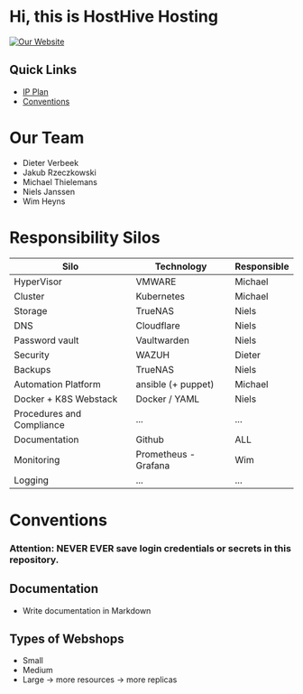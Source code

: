 # Hi, this is HostHive Hosting

[![Our Website](https://img.shields.io/static/v1?label=Our&message=Website&color=blue)](http://172.24.1.81:30080)

## Quick Links
- [IP Plan](IPplan/ip.md)
- [Conventions](#conventions)

# Our Team

- Dieter Verbeek
- Jakub Rzeczkowski
- Michael Thielemans
- Niels Janssen
- Wim Heyns

# Responsibility Silos

| **Silo**               | **Technology**           | **Responsible**  |
|------------------------|--------------------------|-----------|
| HyperVisor             | VMWARE                   | Michael   |
| Cluster                | Kubernetes               | Michael   |
| Storage                | TrueNAS                  | Niels     |
| DNS                    | Cloudflare               | Niels     |
| Password vault         | Vaultwarden              | Niels     |
| Security               | WAZUH                    | Dieter    |
| Backups                | TrueNAS                  | Niels     |
| Automation Platform    | ansible (+ puppet)       | Michael   |
| Docker + K8S Webstack  | Docker / YAML            | Niels     |
| Procedures and Compliance | ...                   | ...       |
| Documentation          | Github                   | ALL       | 
| Monitoring             | Prometheus - Grafana     | Wim       |
| Logging                | ...                      | ...       | 

# Conventions

### **Attention: NEVER EVER save login credentials or secrets in this repository.**

## Documentation
- Write documentation in Markdown

## Types of Webshops
- Small
- Medium
- Large -> more resources -> more replicas
